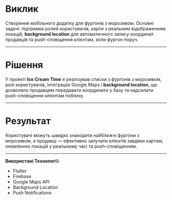 # Виклик

Створення мобільного додатку для фургонів з морозивом. Основні задачі: підтримка ролей користувачів, карти з реальним відображенням локацій, **background location** для автоматичного запису координат продавців та push-сповіщення клієнтам, коли фургон поруч.

---

# Рішення

У проекті **Ice Cream Time** я реалізував списки з фургонів з морозивом, ролі користувачів, інтеграцію Google Maps і **background location**, що дозволяло продавцям передавати координати у базу та надсилати push-сповіщення клієнтам поблизу.

---

# Результат

Користувачі можуть швидко знаходити найближчі фургони з морозивом, а продавці — ефективно залучати клієнтів завдяки картам, оновленню локацій у реальному часі та push-сповіщенням.

---

**Використані Технології:** 
- Flutter
- Firebase
- Google Maps API
- Background Location
- Push Notifications
